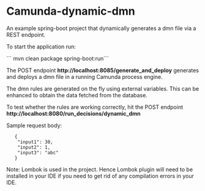 # Camunda-dynamic-dmn
An example spring-boot project that dynamically generates a dmn file via a REST endpoint.<br/>
<p>To start the application run:</p>
``` mvn clean package spring-boot:run```

<p> The POST endpoint <b>http://localhost:8085/generate_and_deploy</b> generates and deploys a dmn file in a running Camunda process engine.</p>
<p>The dmn rules are generated on the fly using external variables. This can be enhanced to obtain the data fetched from the database.</p>

<p>To test whether the rules are working correctly, hit the POST endpoint <b>http://localhost:8080/run_decisions/dynamic_dmn</b></p>
Sample request body:

```
   {
   	"input1": 30,
   	"input2": 1,
   	"input3": "abc"
   }

```

<p>Note: Lombok is used in the project. Hence Lombok plugin will need to be installed in your IDE if you need to get rid of any compilation errors in your IDE. </p>
